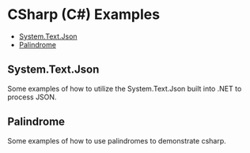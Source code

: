 # CSharp (C#) Examples

* [System.Text.Json](SystemTextJson)
* [Palindrome](palindrome)

## System.Text.Json

Some examples of how to utilize the System.Text.Json built into .NET to process JSON.

## Palindrome

Some examples of how to use palindromes to demonstrate csharp.
